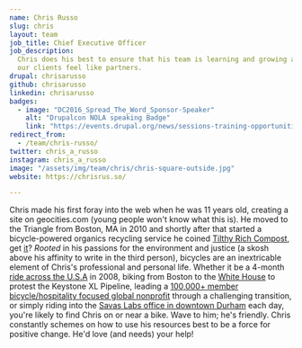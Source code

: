 ```yaml
---
name: Chris Russo
slug: chris
layout: team
job_title: Chief Executive Officer
job_description:
  Chris does his best to ensure that his team is learning and growing and that
  our clients feel like partners.
drupal: chrisarusso
github: chrisarusso
linkedin: chrisarusso
badges:
  - image: "DC2016_Spread_The_Word_Sponsor-Speaker"
    alt: "Drupalcon NOLA speaking Badge"
    link: "https://events.drupal.org/news/sessions-training-opportunities-announced-drupalcon-new-orleans"
redirect_from:
  - /team/chris-russo/
twitter: chris_a_russo
instagram: chris_a_russo
image: "/assets/img/team/chris/chris-square-outside.jpg"
website: https://chrisrus.so/

---
```


Chris made his first foray into the web when he was 11 years old, creating a site on geocities.com (young people won't know what this is). He moved to the Triangle from Boston, MA in 2010 and shortly after that started a bicycle-powered organics recycling service he coined [Tilthy Rich Compost](https://tilthyrichcompost.com/), get [it](https://www.merriam-webster.com/dictionary/tilth)? _Rooted_ in his passions for the environment and justice (a skosh above his affinity to write in the third person), bicycles are an inextricable element of Chris's professional and personal life. Whether it be a 4-month [ride across the U.S.A](https://chrisarusso.github.io/2008-trans-am/) in 2008, biking from Boston to the [White House](https://www.facebook.com/chris.andrews.russo/posts/10105607797760221) to protest the Keystone XL Pipeline, leading a [100,000+ member bicycle/hospitality focused global nonprofit](https://www.warmshowers.org/) through a challenging transition, or simply riding into the [Savas Labs office in downtown Durham](https://savaslabs.com/durham/) each day, you're likely to find Chris on or near a bike. Wave to him; he's friendly. Chris constantly schemes on how to use his resources best to be a force for positive change. He'd love (and needs) your help!
